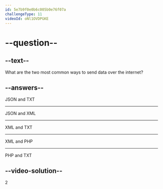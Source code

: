 ```yaml
---
id: 5e7b9f0e0b6c005b0e76f07a
challengeType: 11
videoId: oNl1OVDPGKE
---
```


# --question--

## --text--

What are the two most common ways to send data over the internet?

## --answers--

JSON and TXT

---

JSON and XML

---

XML and TXT

---

XML and PHP

---

PHP and TXT

## --video-solution--

2

